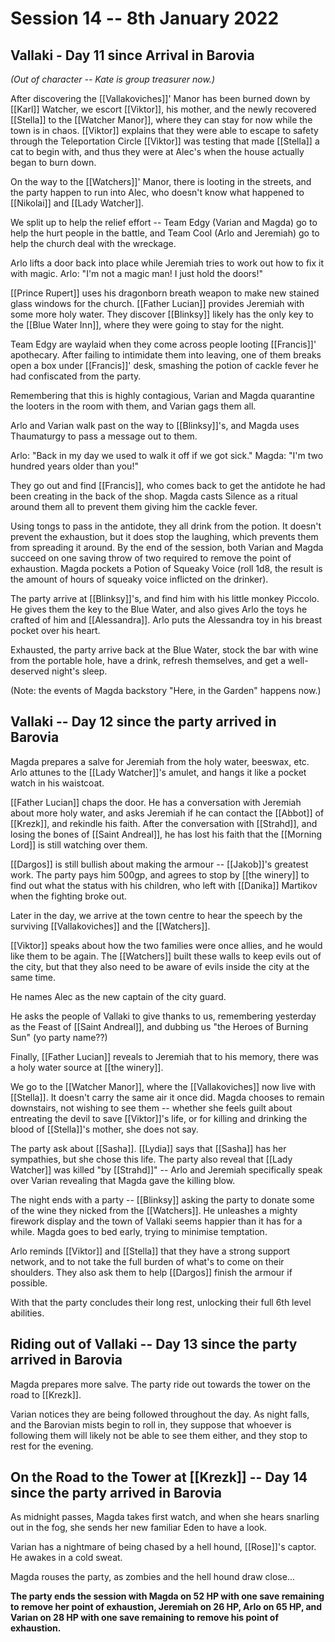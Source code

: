 # Session 14 -- 8th January 2022
## Vallaki - Day 11 since Arrival in Barovia

*(Out of character -- Kate is group treasurer now.)*

After discovering the [[Vallakoviches]]' Manor has been burned down by [[Karl]] Watcher, we escort [[Viktor]], his mother, and the newly recovered [[Stella]] to the [[Watcher Manor]], where they can stay for now while the town is in chaos. [[Viktor]] explains that they were able to escape to safety through the Teleportation Circle [[Viktor]] was testing that made [[Stella]] a cat to begin with, and thus they were at Alec's when the house actually began to burn down.

On the way to the [[Watchers]]' Manor, there is looting in the streets, and the party happen to run into Alec, who doesn't know what happened to [[Nikolai]] and [[Lady Watcher]].

We split up to help the relief effort -- Team Edgy (Varian and Magda) go to help the hurt people in the battle, and Team Cool (Arlo and Jeremiah) go to help the church deal with the wreckage.

Arlo lifts a door back into place while Jeremiah tries to work out how to fix it with magic. Arlo: "I'm not a magic man! I just hold the doors!"

[[Prince Rupert]] uses his dragonborn breath weapon to make new stained glass windows for the church. [[Father Lucian]] provides Jeremiah with some more holy water. They discover [[Blinksy]] likely has the only key to the [[Blue Water Inn]], where they were going to stay for the night.

Team Edgy are waylaid when they come across people looting [[Francis]]' apothecary. After failing to intimidate them into leaving, one of them breaks open a box under [[Francis]]' desk, smashing the potion of cackle fever he had confiscated from the party.

Remembering that this is highly contagious, Varian and Magda quarantine the looters in the room with them, and Varian gags them all. 

Arlo and Varian walk past on the way to [[Blinksy]]'s, and Magda uses Thaumaturgy to pass a message out to them. 

Arlo: "Back in my day we used to walk it off if we got sick."
Magda: "I'm two hundred years older than you!"

They go out and find [[Francis]], who comes back to get the antidote he had been creating in the back of the shop. Magda casts Silence as a ritual around them all to prevent them giving him the cackle fever.

Using tongs to pass in the antidote, they all drink from the potion. It doesn't prevent the exhaustion, but it does stop the laughing, which prevents them from spreading it around. By the end of the session, both Varian and Magda succeed on one saving throw of two required to remove the point of exhaustion. Magda pockets a Potion of Squeaky Voice (roll 1d8, the result is the amount of hours of squeaky voice inflicted on the drinker).

The party arrive at [[Blinksy]]'s, and find him with his little monkey Piccolo. He gives them the key to the Blue Water, and also gives Arlo the toys he crafted of him and [[Alessandra]]. Arlo puts the Alessandra toy in his breast pocket over his heart.

Exhausted, the party arrive back at the Blue Water, stock the bar with wine from the portable hole, have a drink, refresh themselves, and get a well-deserved night's sleep.

(Note: the events of Magda backstory "Here, in the Garden" happens now.)


## Vallaki -- Day 12 since the party arrived in Barovia

Magda prepares a salve for Jeremiah from the holy water, beeswax, etc. Arlo attunes to the [[Lady Watcher]]'s amulet, and hangs it like a pocket watch in his waistcoat.

[[Father Lucian]] chaps the door. He has a conversation with Jeremiah about more holy water, and asks Jeremiah if he can contact the [[Abbot]] of [[Krezk]], and rekindle his faith. After the conversation with [[Strahd]], and losing the bones of [[Saint Andreal]], he has lost his faith that the [[Morning Lord]] is still watching over them.

[[Dargos]] is still bullish about making the armour -- [[Jakob]]'s greatest work. The party pays him 500gp, and agrees to stop by [[the winery]] to find out what the status with his children, who left with [[Danika]] Martikov when the fighting broke out.

Later in the day, we arrive at the town centre to hear the speech by the surviving [[Vallakoviches]] and the [[Watchers]].

[[Viktor]] speaks about how the two families were once allies, and he would like them to be again. The [[Watchers]] built these walls to keep evils out of the city, but that they also need to be aware of evils inside the city at the same time.

He names Alec as the new captain of the city guard.

He asks the people of Vallaki to give thanks to us, remembering yesterday as the Feast of [[Saint Andreal]], and dubbing us "the Heroes of Burning Sun" (yo party name??)

Finally, [[Father Lucian]] reveals to Jeremiah that to his memory, there was a holy water source at [[the winery]].

We go to the [[Watcher Manor]], where the [[Vallakoviches]] now live with [[Stella]]. It doesn't carry the same air it once did. Magda chooses to remain downstairs, not wishing to see them -- whether she feels guilt about entreating the devil to save [[Viktor]]'s life, or for killing and drinking the blood of [[Stella]]'s mother, she does not say.

The party ask about [[Sasha]]. [[Lydia]] says that [[Sasha]] has her sympathies, but she chose this life. The party also reveal that [[Lady Watcher]] was killed "by [[Strahd]]" -- Arlo and Jeremiah specifically speak over Varian revealing that Magda gave the killing blow.

The night ends with a party -- [[Blinksy]] asking the party to donate some of the wine they nicked from the [[Watchers]]. He unleashes a mighty firework display and the town of Vallaki seems happier than it has for a while. Magda goes to bed early, trying to minimise temptation.

Arlo reminds [[Viktor]] and [[Stella]] that they have a strong support network, and to not take the full burden of what's to come on their shoulders. They also ask them to help [[Dargos]] finish the armour if possible.

With that the party concludes their long rest, unlocking their full 6th level abilities. 

## Riding out of Vallaki -- Day 13 since the party arrived in Barovia

Magda prepares more salve. The party ride out towards the tower on the road to [[Krezk]].

Varian notices they are being followed throughout the day. As night falls, and the Barovian mists begin to roll in, they suppose that whoever is following them will likely not be able to see them either, and they stop to rest for the evening.

## On the Road to the Tower at [[Krezk]] -- Day 14 since the party arrived in Barovia

As midnight passes, Magda takes first watch, and when she hears snarling out in the fog, she sends her new familiar Eden to have a look.

Varian has a nightmare of being chased by a hell hound, [[Rose]]'s captor. He awakes in a cold sweat.

Magda rouses the party, as zombies and the hell hound draw close...

**The party ends the session with Magda on 52 HP with one save remaining to remove her point of exhaustion, Jeremiah on 26 HP, Arlo on 65 HP, and Varian on 28 HP with one save remaining to remove his point of exhaustion.**